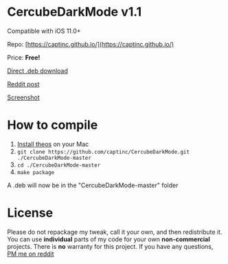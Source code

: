 # CercubeDarkMode v1.1
Compatible with iOS 11.0+

Repo: [https://captinc.github.io/](https://captinc.github.io/)

Price: **Free!**

[Direct .deb download](https://github.com/captinc/CercubeDarkMode/releases/download/v1.1/com.captinc.cercubedarkmode_1.1_iphoneos-arm.deb)

[Reddit post](https://www.reddit.com/r/jailbreak/comments/ekmhtj/release_cercubedarkmode_dark_mode_in_cercube_for/)

[Screenshot](https://raw.githubusercontent.com/captinc/captinc.github.io/master/depictions/cercubedarkmode/1.png)

# How to compile
1. [Install theos](https://github.com/theos/theos/wiki/Installation-macOS/) on your Mac
2. `git clone https://github.com/captinc/CercubeDarkMode.git ./CercubeDarkMode-master`
3. `cd ./CercubeDarkMode-master`
4. `make package`

A .deb will now be in the "CercubeDarkMode-master" folder

# License
Please do not repackage my tweak, call it your own, and then redistribute it. You can use **individual** parts of my code for your own **non-commercial** projects. There is **no** warranty for this project. If you have any questions, [PM me on reddit](https://reddit.com/u/captinc37/)
